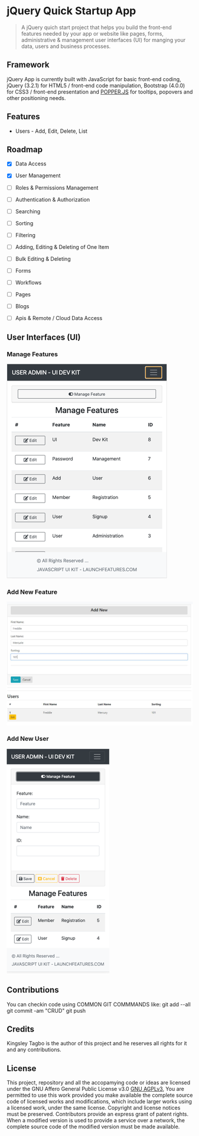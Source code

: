 # jQuery Quick Startup App
> A jQuery quich start project that helps you build the front-end features needed by your app or website like pages, forms, administrative & management user interfaces (UI) for manging your data, users and business processes.

## Framework
jQuery App is currently built with JavaScript for basic front-end coding, jQuery (3.2.1) for HTML5 / front-end code manipulation, Bootstrap (4.0.0) for CSS3 / front-end presentation and [POPPER.JS](https://popper.js.org/) for tooltips, popovers and other positioning needs.


## Features
- Users - Add, Edit, Delete, List

## Roadmap
- [x] Data Access  
- [x] User Management
- [ ] Roles & Permissions Management
- [ ] Authentication & Authorization
- [ ] Searching
- [ ] Sorting
- [ ] Filtering
- [ ] Adding, Editing & Deleting of One Item
- [ ] Bulk Editing & Deleting
- [ ] Forms
- [ ] Workflows
- [ ] Pages
- [ ] Blogs
- [ ] Apis & Remote / Cloud Data Access


## User Interfaces (UI)

### Manage Features
![Alt text](Content/images/screenshots/ipad-pro-manage-featuers.png?raw=true "Manage Features - IPad Pro")

### Add New Feature
![Alt text](Content/images/screenshots/users-add-new.JPG?raw=true "Add New Feature")

### Add New User
![Alt text](Content/images/screenshots/iphone-xl-manage-features.png?raw=true "Manage Features - IPhone")


## Contributions
You can checkin code using COMMON GIT COMMMANDS like: git add --all git commit -am "CRUD" git push


## Credits
Kingsley Tagbo is the author of this project and he reserves all rights for it and any contributions.

## License
This project, repository and all the accopamying code or ideas are licensed under the GNU Affero General Public License v3.0 [GNU AGPLv3](https://choosealicense.com/licenses/agpl-3.0/),
You are permitted to use this work provided you make available the complete source code of licensed works and modifications, which include larger works using a licensed work, under the same license. Copyright and license notices must be preserved. Contributors provide an express grant of patent rights. When a modified version is used to provide a service over a network, the complete source code of the modified version must be made available.